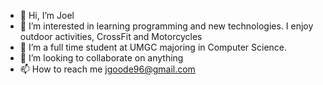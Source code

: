 - 👋 Hi, I’m Joel 
- 👀 I’m interested in learning programming and new technologies. I enjoy outdoor activities, CrossFit and Motorcycles
- 🌱 I’m a full time student at UMGC majoring in Computer Science.
- 💞️ I’m looking to collaborate on anything
- 📫 How to reach me jgoode96@gmail.com
<!---
Joelg96/Joelg96 is a ✨ special ✨ repository because its `README.md` (this file) appears on your GitHub profile.
You can click the Preview link to take a look at your changes.
--->
